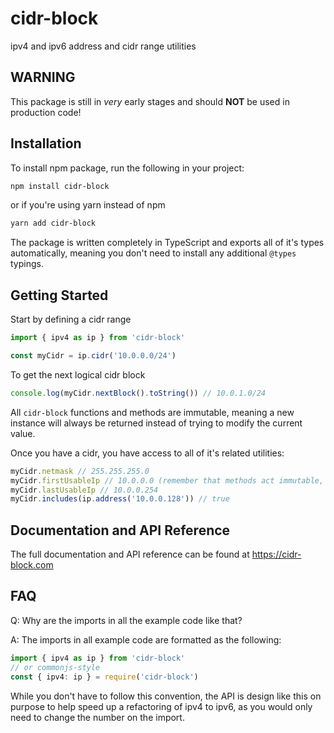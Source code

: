 # cidr-block

ipv4 and ipv6 address and cidr range utilities

## WARNING

This package is still in _very_ early stages and should **NOT** be used in production code!

## Installation

To install npm package, run the following in your project:

```bash
npm install cidr-block
```

or if you're using yarn instead of npm

```bash
yarn add cidr-block
```

The package is written completely in TypeScript and exports all of it's types automatically,
meaning you don't need to install any additional `@types` typings.

## Getting Started

Start by defining a cidr range

```typescript
import { ipv4 as ip } from 'cidr-block'

const myCidr = ip.cidr('10.0.0.0/24')
```

To get the next logical cidr block

```typescript
console.log(myCidr.nextBlock().toString()) // 10.0.1.0/24
```

All `cidr-block` functions and methods are immutable, meaning a new instance will always be
returned instead of trying to modify the current value.

Once you have a cidr, you have access to all of it's related utilities:

```typescript
myCidr.netmask // 255.255.255.0
myCidr.firstUsableIp // 10.0.0.0 (remember that methods act immutable, so this is still at 10.0.0.0)
myCidr.lastUsableIp // 10.0.0.254
myCidr.includes(ip.address('10.0.0.128')) // true
```

## Documentation and API Reference

The full documentation and API reference can be found at https://cidr-block.com

## FAQ

Q: Why are the imports in all the example code like that?

A: The imports in all example code are formatted as the following:

```typescript
import { ipv4 as ip } from 'cidr-block'
// or commonjs-style
const { ipv4: ip } = require('cidr-block')
```

While you don't have to follow this convention, the API is design like this on purpose to help speed
up a refactoring of ipv4 to ipv6, as you would only need to change the number on the import.
